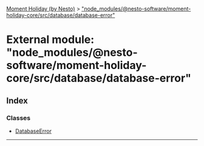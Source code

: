 [Moment Holiday (by Nesto)](../README.md) > ["node_modules/@nesto-software/moment-holiday-core/src/database/database-error"](../modules/_node_modules__nesto_software_moment_holiday_core_src_database_database_error_.md)

# External module: "node_modules/@nesto-software/moment-holiday-core/src/database/database-error"

## Index

### Classes

* [DatabaseError](../classes/_node_modules__nesto_software_moment_holiday_core_src_database_database_error_.databaseerror.md)

---

